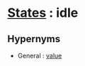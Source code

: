 # [States][1] : idle

## Hypernyms

  - General : [value](The_Basics/General/value.md)

[1]: README.md
